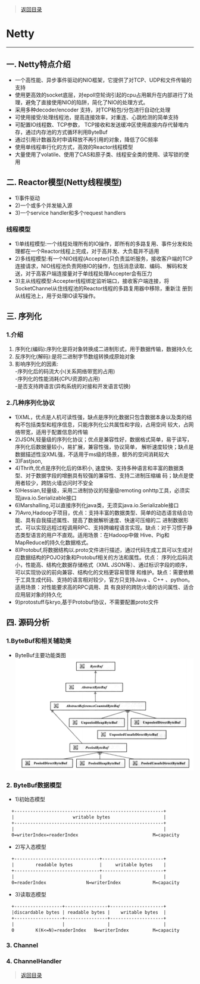 > [返回目录](https://github.com/Crab2died/jdepth)

#                                               Netty
----

## 一. Netty特点介绍
  -  一个高性能、异步事件驱动的NIO框架，它提供了对TCP、UDP和文件传输的支持  
  -  使用更高效的socket底层，对epoll空轮询引起的cpu占用飙升在内部进行了处理，避免了直接使用NIO的陷阱，简化了NIO的处理方式。  
  -  采用多种decoder/encoder 支持，对TCP粘包/分包进行自动化处理  
  -  可使用接受/处理线程池，提高连接效率，对重连、心跳检测的简单支持  
  -  可配置IO线程数、TCP参数， TCP接收和发送缓冲区使用直接内存代替堆内存，通过内存池的方式循环利用ByteBuf   
  -  通过引用计数器及时申请释放不再引用的对象，降低了GC频率   
  -  使用单线程串行化的方式，高效的Reactor线程模型   
  -  大量使用了volatile、使用了CAS和原子类、线程安全类的使用、读写锁的使用  

## 二. Reactor模型(Netty线程模型)   
  - 1)事件驱动
  - 2)一个或多个并发输入源
  - 3)一个service handler和多个request handlers
### 线程模型
  - 1)单线程模型:一个线程处理所有的IO操作，即所有的多路复用、事件分发和处理都在一个Reactor线程上完成，对于高并发、大负载并不适用  
  - 2)多线程模型:有一个NIO线程(Accepter)只负责监听服务，接收客户端的TCP连接请求，NIO线程池负责网络IO的操作，包括消息读取、编码、
    解码和发送，对于高客户端连接量对于单线程处理Accepter会有压力   
  - 3)主从线程模型:Accepter线程绑定监听端口，接收客户端连接，将SocketChannel从住线程池的Reactor线程的多路复用器中移除，重新注
    册到从线程池上，用于处理IO读写操作。

## 三. 序列化
### 1.介绍
   1. 序列化(编码):序列化是将对象转换成二进制形式，用于数据传输，数据持久化
   2. 反序列化(解码):是将二进制字节数组转换成原始对象
   3. 影响序列化的因素:  
     -序列化后的码流大小(关系网络带宽的占用)  
     -序列化的性能消耗(CPU资源的占用)  
     -是否支持跨语言(异构系统的对接和开发语言切换)  
     
### 2.几种序列化协议
   - 1)XML，优点是人机可读性强，缺点是序列化数据只包含数据本身以及类的结构不包括类型和程序信息，只能序列化公共属性和字段，占用空间
     较大，占网络带宽，适用于配置信息的传输
   - 2)JSON,轻量级的序列化协议；优点是兼容性好，数据格式简单，易于读写，序列化后数据量较小，易扩展，兼容性强，协议简单，
     解析速度较快；缺点是数据描述性没XML强，不适用于ms级的场景，额外的空间消耗较大
   - 3)Fastjson,
   - 4)Thrift,优点是序列化后的体积小, 速度快、支持多种语言和丰富的数据类型、对于数据字段的增删具有较强的兼容性、支持二进制压缩编
     码；缺点是使用者较少，跨防火墙访问时不安全
   - 5)Hessian,轻量级，采用二进制协议的轻量级remoting onhttp工具，必须实现java.io.Serializable接口
   - 6)Marshalling,可以直接序列化java类，无须实java.io.Serializable接口
   - 7)Avro,Hadoop子项目，优点：支持丰富的数据类型、简单的动态语言结合功能、具有自我描述属性、提高了数据解析速度、快速可压缩的二
     进制数据形式、可以实现远程过程调用RPC、支持跨编程语言实现。缺点：对于习惯于静态类型语言的用户不直观。适用场景：在Hadoop中做
     Hive、Pig和MapReduce的持久化数据格式。
   - 8)Protobuf,将数据结构以.proto文件进行描述，通过代码生成工具可以生成对应数据结构的POJO对象和Protobuf相关的方法和属性。优点：
     序列化后码流小，性能高、结构化数据存储格式（XML JSON等）、通过标识字段的顺序，可以实现协议的前向兼容、结构化的文档更容易管理
     和维护。缺点：需要依赖于工具生成代码、支持的语言相对较少，官方只支持Java 、C++ 、python。适用场景：对性能要求高的RPC调用、具
     有良好的跨防火墙的访问属性、适合应用层对象的持久化
   - 9)protostuff与kryo,基于Protobuf协议，不需要配置proto文件

## 四. 源码分析
### 1.ByteBuf和相关辅助类
  * ByteBuf主要功能类图  
  ![ByteBuf主要功能类图](https://raw.githubusercontent.com/Crab2died/jdepth/master/src/main/java/com/github/io/netty/ByteBuf%E4%B8%BB%E8%A6%81%E5%8A%9F%E8%83%BD%E7%B1%BB%E5%9E%8B%E5%9B%BE.png)

### 2. ByteBuf数据模型
  - 1)初始态模型
  ```
    +--------------------------------------------------------+
    |                      writable bytes                    |
    +--------------------------------------------------------+
    |                                                        |
    0=writerIndex=readerIndex                            M=capacity
  ```
  - 2)写入态模型
  ```
    +--------------------------------+-----------------------+
    |        readable bytes          |     writable bytes    |
    +--------------------------------+-----------------------+
    |                                |                       |
    0=readerIndex               N=writerIndex            M=capacity
  ```
  - 3)读取态模型
  ```
    +------------------+----------------+--------------------+
    |discardable bytes | readable bytes |    writable bytes  |
    +------------------+----------------+--------------------+
    |                  |                |                    |
    0        K(K<=N)=readerIndex   N=writerIndex         M=capacity
  ```
  
 ### 3. Channel
 
 
 ### 4. ChannelHandler
 
 
> [返回目录](https://github.com/Crab2died/jdepth)